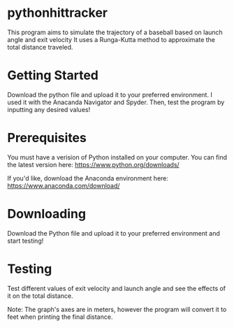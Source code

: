 # pythonhittracker

This program aims to simulate the trajectory of a baseball based on launch angle and exit velocity
It uses a Runga-Kutta method to approximate the total distance traveled.  

# Getting Started

Download the python file and upload it to your preferred environment. I used it with the Anacanda Navigator and Spyder. Then, test the program by inputting any desired values!

# Prerequisites 

You must have a verision of Python installed on your computer. You can find the latest version here: https://www.python.org/downloads/

If you'd like, download the Anaconda environment here: https://www.anaconda.com/download/

# Downloading

Download the Python file and upload it to your preferred environment and start testing!

# Testing

Test different values of exit velocity and launch angle and see the effects of it on the total distance.

Note: The graph's axes are in meters, however the program will convert it to feet when printing the final distance. 
